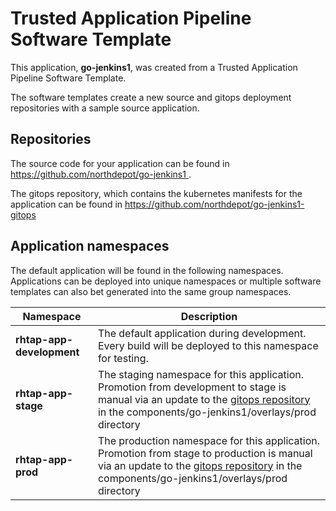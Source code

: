 # Trusted Application Pipeline Software Template

This application, **go-jenkins1**, was created from a Trusted Application Pipeline Software Template.

The software templates create a new source and gitops deployment repositories with a sample source application. 

## Repositories

The source code for your application can be found in [https://github.com/northdepot/go-jenkins1 ](https://github.com/northdepot/go-jenkins1 ).
 
The gitops repository, which contains the kubernetes manifests for the application can be found in 
[https://github.com/northdepot/go-jenkins1-gitops ](https://github.com/northdepot/go-jenkins1-gitops ) 

## Application namespaces 

The default application will be found in the following namespaces. Applications can be deployed into unique namespaces or multiple software templates can also bet generated into the same group namespaces.  

|  Namespace   |  Description   |  
| -------- | -------- |   
| **rhtap-app-development** | The default application during development. Every build will be deployed to this namespace for testing. | 
| **rhtap-app-stage** | The staging namespace for this application. Promotion from development to stage is manual via an update to the [gitops repository](https://github.com/northdepot/go-jenkins1-gitops ) in the components/go-jenkins1/overlays/prod directory |  
| **rhtap-app-prod** | The production namespace for this application. Promotion from stage to production is manual via an update to the [gitops repository](https://github.com/northdepot/go-jenkins1-gitops ) in the components/go-jenkins1/overlays/prod directory | 
